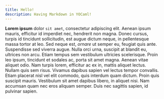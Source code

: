 ```yaml
---
title: Hello!
description: Having Markdown in YOCaml!
---
```


**Lorem ipsum** dolor `sit amet`, consectetur adipiscing elit. Aenean ipsum mauris, efficitur id imperdiet nec, hendrerit non magna. Donec cursus, turpis id tincidunt sollicitudin, est augue dictum neque, in pellentesque massa tortor at leo. Sed neque est, _ornare_ ut semper eu, feugiat quis ante. Suspendisse sed viverra augue. Nulla orci urna, suscipit at blandit eu, ultrices non arcu. Etiam tempus sem vestibulum ultricies scelerisque. Proin leo ipsum, tincidunt et sodales ac, porta sit amet magna. Aenean vitae aliquet odio. Nam turpis lorem, efficitur ac ex in, mattis aliquet lectus. Nullam quis sem risus. Vivamus dapibus sapien vel lectus tempor convallis. Etiam placerat nisl vel elit commodo, quis interdum quam dictum. Proin quis suscipit mauris. Vestibulum sit amet dapibus libero, in aliquet nisi. Nam accumsan quam nec eros aliquam semper. Duis nec sagittis sapien, id pulvinar sapien.
